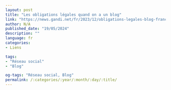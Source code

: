 ```yaml
---
layout: post
title: "Les obligations légales quand on a un blog"
link: "https://news.gandi.net/fr/2023/12/obligations-legales-blog-france"
author: N/A
published_date: "19/05/2024"
description: ""
language: fr
categories:
- Liens

tags:
- "Réseau social"
- "Blog"

og-tags: "Réseau social, Blog"
permalink: /:categories/:year/:month/:day/:title/
---
```

